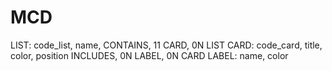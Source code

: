 # MCD

LIST: code_list, name,
CONTAINS, 11 CARD, 0N LIST
CARD: code_card, title, color, position
INCLUDES, 0N LABEL, 0N CARD
LABEL: name, color
